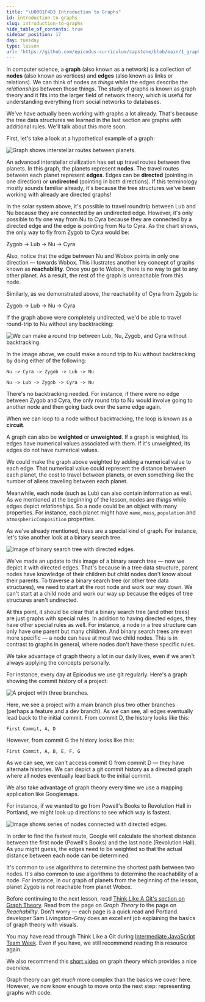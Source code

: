 ```yaml
---
title: "\U0001F4D3 Introduction to Graphs"
id: introduction-to-graphs
slug: introduction-to-graphs
hide_table_of_contents: true
sidebar_position: 17
day: tuesday
type: lesson
url: 'https://github.com/epicodus-curriculum/capstone/blob/main/1_graphs.md'
---
```


In computer science, a **graph** (also known as a network) is a collection of **nodes** (also known as vertices) and **edges** (also known as links or relations). We can think of nodes as _things_ while the edges describe the _relationships_ between those things. The study of graphs is known as graph theory and it fits into the larger field of network theory, which is useful for understanding everything from social networks to databases.

We've have actually been working with graphs a lot already. That's because the tree data structures we learned in the last section are graphs with additional rules. We'll talk about this more soon.

First, let's take a look at a hypothetical example of a graph:

![Graph shows interstellar routes between planets.](/images/computer-science-curriculum-2020/graph_theory_planets.png)

An advanced interstellar civilization has set up travel routes between five planets. In this graph, the planets represent **nodes**. The travel routes between each planet represent **edges**. Edges can be **directed** (pointing in one direction) or **undirected** (pointing in both directions). If this terminology mostly sounds familiar already, it's because the tree structures we've been working with already are directed graphs!

In the solar system above, it's possible to travel roundtrip between Lub and Nu because they are connected by an undirected edge. However, it's only possible to fly one way from Nu to Cyra because they are connected by a directed edge and the edge is pointing from Nu to Cyra. As the chart shows, the only way to fly from Zygob to Cyra would be:

Zygob -> Lub -> Nu -> Cyra

Also, notice that the edge between Nu and Wobox points in only one direction — towards Wobox. This illustrates another key concept of graphs known as **reachability**. Once you go to Wobox, there is no way to get to any other planet. As a result, the rest of the graph is unreachable from this node.

Similarly, as we demonstrated above, the reachability of Cyra from Zygob is:

Zygob -> Lub -> Nu -> Cyra

If the graph above were completely undirected, we'd be able to travel round-trip to Nu without any backtracking:

![We can make a round trip between Lub, Nu, Zygob, and Cyra without backtracking.](/images/computer-science-curriculum-2020/graph_circuit.png)

In the image above, we could make a round trip to Nu without backtracking by doing either of the following:

```
Nu -> Cyra -> Zygob -> Lub -> Nu
```

```
Nu -> Lub -> Zygob -> Cyra -> Nu
```

There's no backtracking needed. For instance, if there were no edge between Zygob and Cyra, the only round trip to Nu would involve going to another node and then going back over the same edge again.

When we can loop to a node without backtracking, the loop is known as a **circuit**.

A graph can also be **weighted** or **unweighted**. If a graph is weighted, its edges have numerical values associated with them. If it's unweighted, its edges do not have numerical values.

We could make the graph above weighted by adding a numerical value to each edge. That numerical value could represent the distance between each planet, the cost to travel between planets, or even something like the number of aliens traveling between each planet. 

Meanwhile, each node (such as Lub) can also contain information as well. As we mentioned at the beginning of the lesson, nodes are _things_ while edges depict _relationships_. So a node could be an object with many properties. For instance, each planet might have `name`, `mass`, `population` and `atmosphericComposition` properties.

As we've already mentioned, trees are a special kind of graph. For instance, let's take another look at a binary search tree.

![Image of binary search tree with directed edges.](/images/computer-science-curriculum-2020/directed_binary_search_tree.png)

We've made an update to this image of a binary search tree — now we depict it with directed edges. That's because in a tree data structure, parent nodes have knowledge of their children but child nodes don't know about their parents. To traverse a binary search tree (or other tree data structures), we need to start at the root node and work our way down. We can't start at a child node and work our way up because the edges of tree structures aren't undirected.

At this point, it should be clear that a binary search tree (and other trees) are just graphs with special rules. In addition to having directed edges, they have other special rules as well. For instance, a node in a tree structure can only have one parent but many children. And binary search trees are even more specific — a node can have at most two child nodes. This is in contrast to graphs in general, where nodes don't have these specific rules.

We take advantage of graph theory a lot in our daily lives, even if we aren't always applying the concepts personally.

For instance, every day at Epicodus we use git regularly. Here's a graph showing the commit history of a project:

![A project with three branches.](/images/computer-science-curriculum-2020/git_graph.png)

Here, we see a project with a main branch plus two other branches (perhaps a feature and a dev branch). As we can see, all edges eventually lead back to the initial commit. From commit D, the history looks like this:

```
First Commit, A, D
```

However, from commit G the history looks like this:

```
First Commit, A, B, E, F, G
```

As we can see, we can't access commit G from commit D — they have alternate histories. We can depict a git commit history as a directed graph where all nodes eventually lead back to the initial commit.

We also take advantage of graph theory every time we use a mapping application like Googlemaps.

For instance, if we wanted to go from Powell's Books to Revolution Hall in Portland, we might look up directions to see which way is fastest.

![Image shows series of nodes connected with directed edges.](/images/computer-science-curriculum-2020/google_maps_directed_graph.png)

In order to find the fastest route, Google will calculate the shortest distance between the first node (Powell's Books) and the last node (Revolution Hall). As you might guess, the edges need to be weighted so that the actual distance between each node can be determined.

It's common to use algorithms to determine the shortest path between two nodes. It's also common to use algorithms to determine the reachability of a node. For instance, in our graph of planets from the beginning of the lesson, planet Zygob is not reachable from planet Wobox.

Before continuing to the next lesson, read [Think Like A Git's section on Graph Theory](http://think-like-a-git.net/sections/graph-theory.html). Read from the page on _Graph Theory_ to the page on _Reachability_. Don't worry — each page is a quick read and Portland developer Sam Livingston-Gray does an excellent job explaining the basics of graph theory with visuals.

You may have read through Think Like a Git during [Intermediate JavaScript Team Week](/react/team-week/learning-more-about-git). Even if you have, we still recommend reading this resource again.

We also recommend this [short video](https://www.youtube.com/watch?v=82zlRaRUsaY&ab_channel=SystemsInnovation) on graph theory which provides a nice overview.

Graph theory can get _much_ more complex than the basics we cover here. However, we now know enough to move onto the next step: representing graphs with code.